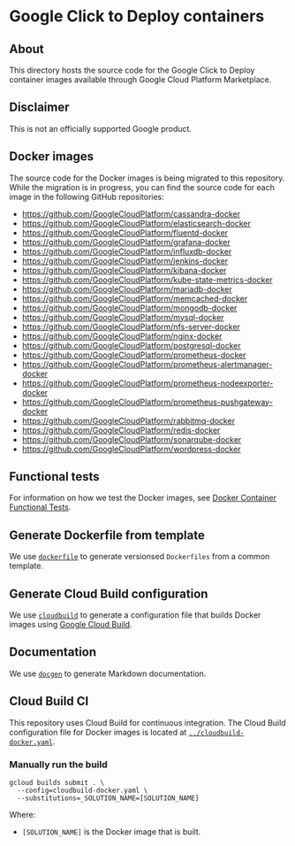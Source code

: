 # Google Click to Deploy containers

## About

This directory hosts the source code for the Google Click to Deploy container images
available through Google Cloud Platform Marketplace.

## Disclaimer

This is not an officially supported Google product.

## Docker images

The source code for the Docker images is being migrated to this repository.
While the migration is in progress, you can find the source code for each image in the
following GitHub repositories:

*   https://github.com/GoogleCloudPlatform/cassandra-docker
*   https://github.com/GoogleCloudPlatform/elasticsearch-docker
*   https://github.com/GoogleCloudPlatform/fluentd-docker
*   https://github.com/GoogleCloudPlatform/grafana-docker
*   https://github.com/GoogleCloudPlatform/influxdb-docker
*   https://github.com/GoogleCloudPlatform/jenkins-docker
*   https://github.com/GoogleCloudPlatform/kibana-docker
*   https://github.com/GoogleCloudPlatform/kube-state-metrics-docker
*   https://github.com/GoogleCloudPlatform/mariadb-docker
*   https://github.com/GoogleCloudPlatform/memcached-docker
*   https://github.com/GoogleCloudPlatform/mongodb-docker
*   https://github.com/GoogleCloudPlatform/mysql-docker
*   https://github.com/GoogleCloudPlatform/nfs-server-docker
*   https://github.com/GoogleCloudPlatform/nginx-docker
*   https://github.com/GoogleCloudPlatform/postgresql-docker
*   https://github.com/GoogleCloudPlatform/prometheus-docker
*   https://github.com/GoogleCloudPlatform/prometheus-alertmanager-docker
*   https://github.com/GoogleCloudPlatform/prometheus-nodeexporter-docker
*   https://github.com/GoogleCloudPlatform/prometheus-pushgateway-docker
*   https://github.com/GoogleCloudPlatform/rabbitmq-docker
*   https://github.com/GoogleCloudPlatform/redis-docker
*   https://github.com/GoogleCloudPlatform/sonarqube-docker
*   https://github.com/GoogleCloudPlatform/wordpress-docker

## Functional tests

For information on how we test the Docker images, see
[Docker Container Functional Tests](https://github.com/GoogleCloudPlatform/runtimes-common/tree/master/functional_tests).

## Generate Dockerfile from template

We use [`dockerfile`](https://github.com/GoogleCloudPlatform/runtimes-common/tree/master/versioning)
to generate versionsed `Dockerfiles` from a common template.

## Generate Cloud Build configuration

We use [`cloudbuild`](https://github.com/GoogleCloudPlatform/runtimes-common/tree/master/versioning)
to generate a configuration file that builds Docker images using
[Google Cloud Build](https://cloud.google.com/container-builder/docs/).

## Documentation

We use [`docgen`](https://github.com/GoogleCloudPlatform/runtimes-common/tree/master/docgen)
to generate Markdown documentation.

## Cloud Build CI

This repository uses Cloud Build for continuous integration. The Cloud Build
configuration file for Docker images is located at
[`../cloudbuild-docker.yaml`](../cloudbuild-docker.yaml).

### Manually run the build

```shell
gcloud builds submit . \
  --config=cloudbuild-docker.yaml \
  --substitutions=_SOLUTION_NAME=[SOLUTION_NAME]
```

Where:

*  `[SOLUTION_NAME]` is the Docker image that is built.

